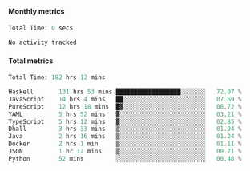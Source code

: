 #### Monthly metrics
<!--START_SECTION:wakamonthly-->

```asm
Total Time: 0 secs

No activity tracked
```

<!--END_SECTION:wakamonthly-->
#### Total metrics
<!--START_SECTION:wakatotal-->

```asm
Total Time: 182 hrs 12 mins

Haskell       131 hrs 53 mins ██████████████████░░░░░░░   72.07 %
JavaScript    14 hrs 4 mins   ██░░░░░░░░░░░░░░░░░░░░░░░   07.69 %
PureScript    12 hrs 18 mins  █▓░░░░░░░░░░░░░░░░░░░░░░░   06.72 %
YAML          5 hrs 52 mins   ▓░░░░░░░░░░░░░░░░░░░░░░░░   03.21 %
TypeScript    5 hrs 12 mins   ▓░░░░░░░░░░░░░░░░░░░░░░░░   02.85 %
Dhall         3 hrs 33 mins   ▒░░░░░░░░░░░░░░░░░░░░░░░░   01.94 %
Java          2 hrs 16 mins   ▒░░░░░░░░░░░░░░░░░░░░░░░░   01.24 %
Docker        2 hrs 1 min     ▒░░░░░░░░░░░░░░░░░░░░░░░░   01.11 %
JSON          1 hr 17 mins    ▒░░░░░░░░░░░░░░░░░░░░░░░░   00.71 %
Python        52 mins         ░░░░░░░░░░░░░░░░░░░░░░░░░   00.48 %
```

<!--END_SECTION:wakatotal-->

